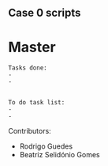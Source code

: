 ## Case 0 scripts
 

# Master

	Tasks done:
	-
	-


	To do task list:
	-
	-


Contributors:

- Rodrigo Guedes
- Beatriz Selidónio Gomes
